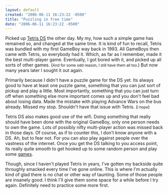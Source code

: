 ```yaml
---
layout: default
created: "2006-06-11 16:23:22 -0500"
title: "Puzzling in free time"
date: "2006-06-11 16:23:22 -0500"
---
```



Picked up <a href="http://www.tetrisds.com/">Tetris DS</a> the other day. My my, how such a simple game has remained so, and changed at the same time. It is kind of fun to recall, Tetris was bundled with my first GameBoy way back in 1993. All GameBoys then came with Tetris, so everybody had it.  Which, as far as I remember, made it the best multi-player game. Eventually, I got bored with it, and picked up all sorts of other games.  (<small>And for some odd reason, I still have them all too.</small>)  But now many years later I sought it out again.



Primarily because I didn't have a puzzle game for the DS yet.  Its always good to have at least one puzzle game, something that you can just sort of pickup and play a little.  Most importantly, something that you can just turn off when something else more important comes up and you don't feel bad about losing data.  Made the mistake with playing Advance Wars on the bus already.  Missed my stop.  Shouldn't have that issue with Tetris.  (<small>i hope</small>)



Tetris DS also makes good use of the wifi.  Doing something that really should have been done with the original GameBoy, only one person needs to own the game.  Lots of possibly nifty multi-player action was missed back in those days.  Of course, as if to counter this, I don't know anyone with a DS.  Ah, but to fear not.  For you can also play against people over the vastness of the internet. Once you get the DS talking to you access point, its really quite smooth to get hooked up to some random person and play some <a href="http://www.nintendowifi.com/gaminghub/TetrisDSGamingHub.jsp">games</a>.



Though, since I haven't played Tetris in years, I've gotten my backside quite throughly smacked every time I've gone online.  This is where I'm actually kind of glad there is no chat or other way of taunting.  Some of those people are insanely good.  I think I'll give them some space for a while before I try again.  Definitely need to practice some more first.




